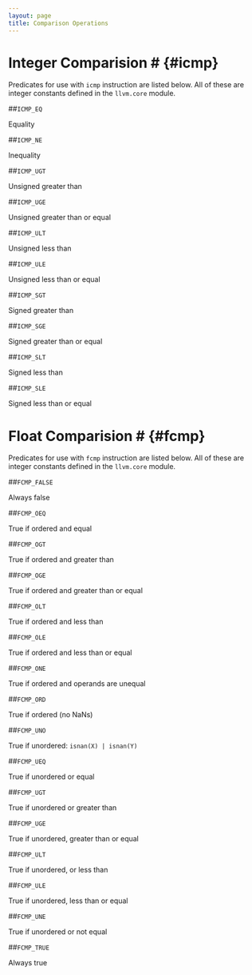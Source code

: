 ```yaml
---
layout: page
title: Comparison Operations
---
```


# Integer Comparision # {#icmp}

Predicates for use with `icmp` instruction are listed below. All
of these are integer constants defined in the `llvm.core` module.

##`ICMP_EQ`

Equality

##`ICMP_NE`

Inequality

##`ICMP_UGT`

Unsigned greater than

##`ICMP_UGE`

Unsigned greater than or equal

##`ICMP_ULT`

Unsigned less than

##`ICMP_ULE`

Unsigned less than or equal

##`ICMP_SGT`

Signed greater than

##`ICMP_SGE`

Signed greater than or equal

##`ICMP_SLT`

Signed less than

##`ICMP_SLE`

Signed less than or equal

# Float Comparision # {#fcmp}

Predicates for use with `fcmp` instruction are listed below. All
of these are integer constants defined in the `llvm.core` module.

##`FCMP_FALSE`

Always false

##`FCMP_OEQ`

True if ordered and equal

##`FCMP_OGT`

True if ordered and greater than

##`FCMP_OGE`

True if ordered and greater than or equal

##`FCMP_OLT`

True if ordered and less than

##`FCMP_OLE`

True if ordered and less than or equal

##`FCMP_ONE`

True if ordered and operands are unequal

##`FCMP_ORD`

True if ordered (no NaNs)

##`FCMP_UNO`

True if unordered: `isnan(X) | isnan(Y)`

##`FCMP_UEQ`

True if unordered or equal

##`FCMP_UGT`

True if unordered or greater than

##`FCMP_UGE`

True if unordered, greater than or equal

##`FCMP_ULT`

True if unordered, or less than

##`FCMP_ULE`

True if unordered, less than or equal

##`FCMP_UNE`

True if unordered or not equal

##`FCMP_TRUE`

Always true

